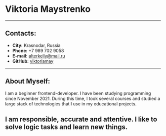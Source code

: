 # Viktoria Maystrenko
--------------------------------------------------------------------------

## Contacts:

* **City:** Krasnodar, Russia
* **Phone:** +7 989 702 9058
* **E-mail:** alterkelly@mail.ru
* **GitHub:** [viktoriamay](https://github.com/viktoriamay)
--------------------------------------------------------------------------

## About Myself:

I am a beginner frontend-developer. I have been studying programming since November 2021. During this time, I took several courses and studied a large stack of technologies that I use in my educational projects.

I am responsible, accurate and attentive. I like to solve logic tasks and learn new things.
--------------------------------------------------------------------------